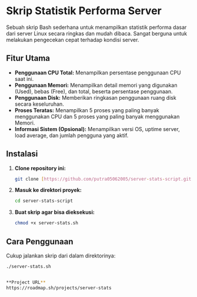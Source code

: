 # Skrip Statistik Performa Server

Sebuah skrip Bash sederhana untuk menampilkan statistik performa dasar dari server Linux secara ringkas dan mudah dibaca. Sangat berguna untuk melakukan pengecekan cepat terhadap kondisi server.

## Fitur Utama

-   **Penggunaan CPU Total:** Menampilkan persentase penggunaan CPU saat ini.
-   **Penggunaan Memori:** Menampilkan detail memori yang digunakan (Used), bebas (Free), dan total, beserta persentase penggunaan.
-   **Penggunaan Disk:** Memberikan ringkasan penggunaan ruang disk secara keseluruhan.
-   **Proses Teratas:** Menampilkan 5 proses yang paling banyak menggunakan CPU dan 5 proses yang paling banyak menggunakan Memori.
-   **Informasi Sistem (Opsional):** Menampilkan versi OS, uptime server, load average, dan jumlah pengguna yang aktif.

## Instalasi

1.  **Clone repository ini:**
    ```bash
    git clone [https://github.com/putra05062005/server-stats-script.git](https://github.com/putra05062005/server-stats-script.git)
    ```

2.  **Masuk ke direktori proyek:**
    ```bash
    cd server-stats-script
    ```

3.  **Buat skrip agar bisa dieksekusi:**
    ```bash
    chmod +x server-stats.sh
    ```

## Cara Penggunaan

Cukup jalankan skrip dari dalam direktorinya:

```bash
./server-stats.sh


**Project URL**
https://roadmap.sh/projects/server-stats
